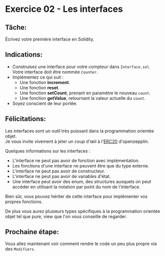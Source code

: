 # Exercice 02 - Les interfaces

## Tâche:

Écrivez votre première interface en Solidity.

## Indications:

- Construisez une interface pour votre compteur dans `Interface.sol`. Votre interface doit être nommée `Counter`.
- Implémentez ce qui suit :
  - Une fonction **increment**.
  - Une fonction **reset**.
  - Une fonction **setCount**, prenant en paramètre le nouveau `count`.
  - Une fonction **getValue**, retournant la valeur actuelle du `count`.
- Soyez conscient de leur portée.

## Félicitations:

Les interfaces sont un outil très puissant dans la programmation orientée objet.\
Je vous invite vivement à jeter un coup d'œil à l'[ERC20](https://docs.openzeppelin.com/contracts/4.x/erc20) d'openzepplin.

Quelques informations sur les interfaces :
- L'interface ne peut pas avoir de fonction avec implémentation.
- Les fonctions d'une interface ne peuvent être que du type externe.
- L'interface ne peut pas avoir de constructeur.
- L'interface ne peut pas avoir de variables d'état.
- Une interface peut avoir des enum, des structures auxquels on peut accéder en utilisant la notation par point du nom de l'interface.

Bien sûr, vous pouvez hériter de cette interface pour implémenter vos propres fonctions.

De plus vous aurez plusieurs types spécifiques à la programmation orientée objet tel que pure, view que l'on vous conseille de regarder.

## Prochaine étape:

Vous allez maintenant voir comment rendre le code un peu plus propre via des `Modifiers`.
